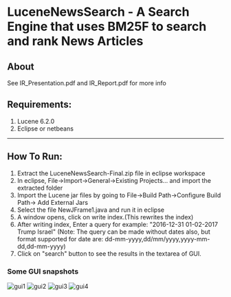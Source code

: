 # LuceneNewsSearch - A Search Engine that uses BM25F to search and rank News Articles
## About
 See IR_Presentation.pdf and IR_Report.pdf for more info
## Requirements:
1. Lucene 6.2.0
2. Eclipse or netbeans 

--------------------------------------------------------------------
## How To Run:
1. Extract the LuceneNewsSearch-Final.zip file in eclipse workspace
2. In eclipse, File->Import->General->Existing Projects... and import the extracted folder
3. Import the Lucene jar files by going to File->Build Path->Configure Build Path-> Add External Jars
4. Select the file NewJFrame1.java and run it in eclipse
5. A window opens, click on write index.(This rewrites the index)
6. After writing index, Enter a query for example: "2016-12-31 01-02-2017 Trump Israel"
(Note: The query can be made without dates also, but format supported for date are:
dd-mm-yyyy,dd/mm/yyyy,yyyy-mm-dd,dd-mm-yyyy)
7. Click on "search" button to see the results in the textarea of GUI.


### Some GUI snapshots
![gui1](https://user-images.githubusercontent.com/28951222/50070230-4488af80-01f3-11e9-88bb-815a54c6810c.JPG)
![gui2](https://user-images.githubusercontent.com/28951222/50070241-4e121780-01f3-11e9-8d6d-913617ad30a5.JPG)
![gui3](https://user-images.githubusercontent.com/28951222/50070247-54a08f00-01f3-11e9-9bca-0a674afb3abf.JPG)
![gui4](https://user-images.githubusercontent.com/28951222/50070254-5a967000-01f3-11e9-9b5b-997b2080ebfe.JPG)

